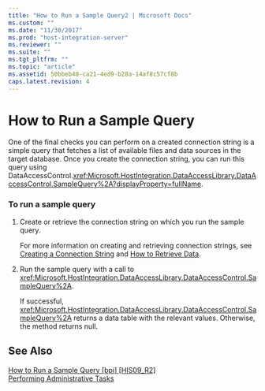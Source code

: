 ```yaml
---
title: "How to Run a Sample Query2 | Microsoft Docs"
ms.custom: ""
ms.date: "11/30/2017"
ms.prod: "host-integration-server"
ms.reviewer: ""
ms.suite: ""
ms.tgt_pltfrm: ""
ms.topic: "article"
ms.assetid: 50bbeb40-ca21-4ed9-b28a-14af8c57cf8b
caps.latest.revision: 4
---
```

# How to Run a Sample Query
One of the final checks you can perform on a created connection string is a simple query that fetches a list of available files and data sources in the target database. Once you create the connection string, you can run this query using DataAccessControl.<xref:Microsoft.HostIntegration.DataAccessLibrary.DataAccessControl.SampleQuery%2A?displayProperty=fullName>.  
  
### To run a sample query  
  
1.  Create or retrieve the connection string on which you run the sample query.  
  
     For more information on creating and retrieving connection strings, see [Creating a Connection String](../core/creating-a-connection-string2.md) and [How to Retrieve Data](../core/how-to-retrieve-data1.md).  
  
2.  Run the sample query with a call to <xref:Microsoft.HostIntegration.DataAccessLibrary.DataAccessControl.SampleQuery%2A>.  
  
     If successful, <xref:Microsoft.HostIntegration.DataAccessLibrary.DataAccessControl.SampleQuery%2A> returns a data table with the relevant values. Otherwise, the method returns null.  
  
## See Also  
 [How to Run a Sample Query &#91;bpi&#93; &#91;HIS09_R2&#93;](http://msdn.microsoft.com/en-us/2fca9cac-ad84-409d-9171-6cd0dfb33b0a)   
 [Performing Administrative Tasks](../core/performing-administrative-tasks2.md)